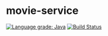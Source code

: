 # movie-service
[![Language grade: Java](https://img.shields.io/lgtm/grade/java/g/fland/movie-service.svg?logo=lgtm&logoWidth=18)](https://lgtm.com/projects/g/fland/movie-service/context:java)
[![Build Status](https://travis-ci.org/fland/movie-service.svg?branch=master)](https://travis-ci.org/fland/movie-service)